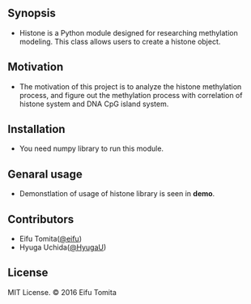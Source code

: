 ## Synopsis

- Histone is a Python module designed for researching methylation modeling. This class allows users to create a histone object.


## Motivation

- The motivation of this project is to analyze the histone methylation process, and figure out the methylation process with correlation of histone system and DNA CpG island system.

## Installation

- You need numpy library to run this module.

## Genaral usage 

- Demonstlation of usage of histone library is seen in **demo**.

## Contributors

* Eifu Tomita([@eifu](https://github.com/eifu))
* Hyuga Uchida([@HyugaU](https://github.com/HyugaU))

## License

MIT License. &copy; 2016 Eifu Tomita
